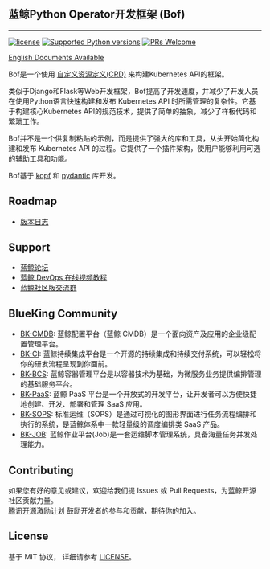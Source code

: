 ##  蓝鲸Python Operator开发框架 (Bof)

---
[![license](https://img.shields.io/badge/license-MIT-brightgreen.svg)](https://github.com/TencentBlueKing/bk-operator-framework/blob/master/LICENSE.txt)
[![Supported Python versions](https://img.shields.io/pypi/pyversions/kopf.svg)](https://pypi.org/project/kopf/)
[![PRs Welcome](https://img.shields.io/badge/PRs-welcome-brightgreen.svg)](https://github.com/TencentBlueKing/bk-operator-framework/pulls)

[English Documents Available](readme_en.md)

Bof是一个使用 [自定义资源定义(CRD)](https://kubernetes.io/docs/tasks/access-kubernetes-api/extend-api-custom-resource-definitions) 来构建Kubernetes API的框架。

类似于Django和Flask等Web开发框架，Bof提高了开发速度，并减少了开发人员在使用Python语言快速构建和发布 Kubernetes API 时所需管理的复杂性。它基于构建核心Kubernetes API的规范技术，提供了简单的抽象，减少了样板代码和繁琐工作。

Bof并不是一个供复制粘贴的示例，而是提供了强大的库和工具，从头开始简化构建和发布 Kubernetes API 的过程。它提供了一个插件架构，使用户能够利用可选的辅助工具和功能。

Bof基于 [kopf](https://github.com/nolar/kopf.git) 和 [pydantic](https://github.com/pydantic/pydantic.git) 库开发。

## Roadmap
- [版本日志](docs/release.md)

## Support
- [蓝鲸论坛](https://bk.tencent.com/s-mart/community)
- [蓝鲸 DevOps 在线视频教程](https://bk.tencent.com/s-mart/video/)
- [蓝鲸社区版交流群](https://jq.qq.com/?_wv=1027&k=5zk8F7G)
  
## BlueKing Community
- [BK-CMDB](https://github.com/Tencent/bk-cmdb): 蓝鲸配置平台（蓝鲸 CMDB）是一个面向资产及应用的企业级配置管理平台。
- [BK-CI](https://github.com/Tencent/bk-ci): 蓝鲸持续集成平台是一个开源的持续集成和持续交付系统，可以轻松将你的研发流程呈现到你面前。
- [BK-BCS](https://github.com/Tencent/bk-bcs): 蓝鲸容器管理平台是以容器技术为基础，为微服务业务提供编排管理的基础服务平台。
- [BK-PaaS](https://github.com/Tencent/bk-PaaS): 蓝鲸 PaaS 平台是一个开放式的开发平台，让开发者可以方便快捷地创建、开发、部署和管理 SaaS 应用。
- [BK-SOPS](https://github.com/Tencent/bk-sops): 标准运维（SOPS）是通过可视化的图形界面进行任务流程编排和执行的系统，是蓝鲸体系中一款轻量级的调度编排类 SaaS 产品。
- [BK-JOB](https://github.com/Tencent/bk-job): 蓝鲸作业平台(Job)是一套运维脚本管理系统，具备海量任务并发处理能力。

## Contributing
如果您有好的意见或建议，欢迎给我们提 Issues 或 Pull Requests，为蓝鲸开源社区贡献力量。   
[腾讯开源激励计划](https://opensource.tencent.com/contribution) 鼓励开发者的参与和贡献，期待你的加入。

## License
基于 MIT 协议， 详细请参考 [LICENSE](LICENSE.txt)。
